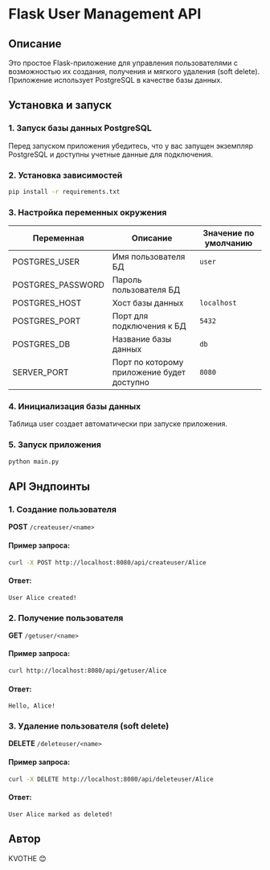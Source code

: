 # Flask User Management API

## Описание
Это простое Flask-приложение для управления пользователями с возможностью их создания, получения и мягкого удаления (soft delete). Приложение использует PostgreSQL в качестве базы данных.

## Установка и запуск

### 1. Запуск базы данных PostgreSQL
Перед запуском приложения убедитесь, что у вас запущен экземпляр PostgreSQL и доступны учетные данные для подключения.

### 2. Установка зависимостей
```bash
pip install -r requirements.txt
```

### 3. Настройка переменных окружения

| Переменная       | Описание                                   | Значение по умолчанию |
|------------------|--------------------------------------------|-----------------------|
| POSTGRES_USER    | Имя пользователя БД                        | `user`                |
| POSTGRES_PASSWORD| Пароль пользователя БД                     | ` `                   |
| POSTGRES_HOST    | Хост базы данных                           | `localhost`           |
| POSTGRES_PORT    | Порт для подключения к БД                  | `5432`                |
| POSTGRES_DB      | Название базы данных                       | `db`                  |
| SERVER_PORT      | Порт по которому приложение будет доступно | `8080`                |

### 4. Инициализация базы данных
Таблица user создает автоматически при запуске приложения.

### 5. Запуск приложения
```sh
python main.py
```
## API Эндпоинты

### 1. Создание пользователя
**POST** `/createuser/<name>`
#### Пример запроса:
```sh
curl -X POST http://localhost:8080/api/createuser/Alice
```
#### Ответ:
```
User Alice created!
```

### 2. Получение пользователя
**GET** `/getuser/<name>`
#### Пример запроса:
```sh
curl http://localhost:8080/api/getuser/Alice
```
#### Ответ:
```
Hello, Alice!
```

### 3. Удаление пользователя (soft delete)
**DELETE** `/deleteuser/<name>`
#### Пример запроса:
```sh
curl -X DELETE http://localhost:8080/api/deleteuser/Alice
```
#### Ответ:
```
User Alice marked as deleted!
```

## Автор
KVOTHE 😊

